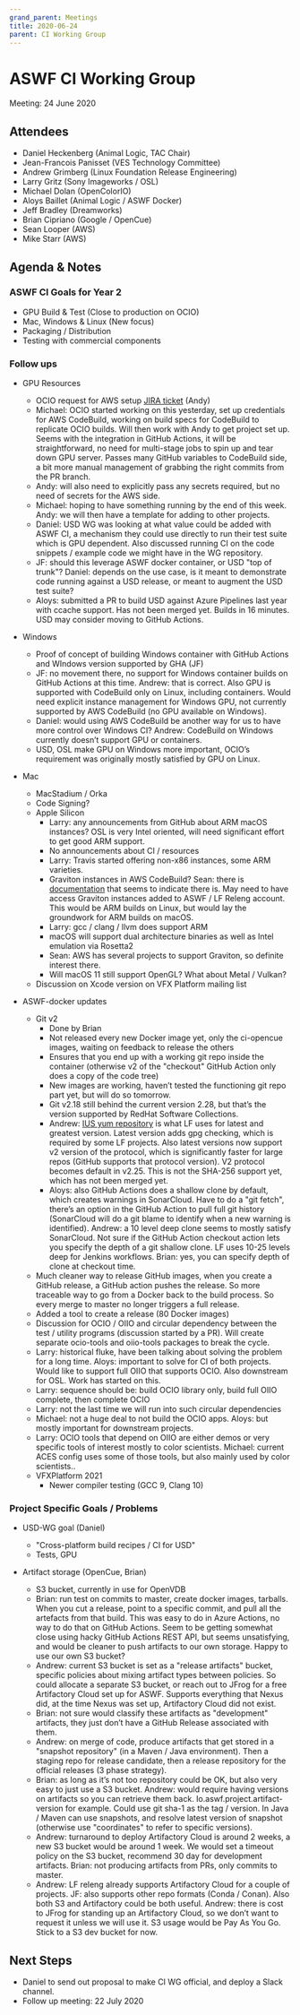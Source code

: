 ```yaml
---
grand_parent: Meetings
title: 2020-06-24
parent: CI Working Group
---
```

# **ASWF CI Working Group**

Meeting:   24 June 2020

## Attendees

* Daniel Heckenberg (Animal Logic, TAC Chair)
* Jean-Francois Panisset (VES Technology Committee)
* Andrew Grimberg (Linux Foundation Release Engineering)
* Larry Gritz (Sony Imageworks / OSL)
* Michael Dolan (OpenColorIO)
* Aloys Baillet (Animal Logic / ASWF Docker)
* Jeff Bradley (Dreamworks)
* Brian Cipriano (Google / OpenCue)
* Sean Looper (AWS)
* Mike Starr (AWS)

## Agenda & Notes

### ASWF CI Goals for Year 2

* GPU Build & Test  (Close to production on OCIO)
* Mac, Windows & Linux (New focus)
* Packaging / Distribution 
* Testing with commercial components

### Follow ups

* GPU Resources
    * OCIO request for AWS setup [JIRA ticket](https://jira.linuxfoundation.org/servicedesk/customer/portal/2/IT-19573) (Andy)
    * Michael: OCIO started working on this yesterday, set up credentials for AWS CodeBuild, working on build specs for CodeBuild to replicate OCIO builds. Will then work with Andy to get project set up. Seems with the integration in GitHub Actions, it will be straightforward, no need for multi-stage jobs to spin up and tear down GPU server. Passes many GitHub variables to CodeBuild side, a bit more manual management of grabbing the right commits from the PR branch.
    * Andy: will also need to explicitly pass any secrets required, but no need of secrets for the AWS side.
    * Michael: hoping to have something running by the end of this week. Andy: we will then have a template for adding to other projects.
    * Daniel: USD WG was looking at what value could be added with ASWF CI, a mechanism they could use directly to run their test suite which is GPU dependent. Also discussed running CI on the code snippets / example code we might have in the WG repository.
    * JF: should this leverage ASWF docker container, or USD "top of trunk"? Daniel: depends on the use case, is it meant to demonstrate code running against a USD release, or meant to augment the USD test suite?
    * Aloys: submitted a PR to build USD against Azure Pipelines last year with ccache support. Has not been merged yet. Builds in 16 minutes. USD may consider moving to GitHub Actions.

* Windows
    * Proof of concept of building Windows container with GitHub Actions and WIndows version supported by GHA (JF)
    * JF: no movement there, no support for Windows container builds on GitHub Actions at this time. Andrew: that is correct. Also GPU is supported with CodeBuild only on Linux, including containers. Would need explicit instance management for Windows GPU, not currently supported by AWS CodeBuild (no GPU available on Windows).
    * Daniel: would using AWS CodeBuild be another way for us to have more control over Windows CI? Andrew: CodeBuild on Windows currently doesn’t support GPU or containers.
    * USD, OSL make GPU on Windows more important, OCIO’s requirement was originally mostly satisfied by GPU on Linux.

* Mac
    * MacStadium / Orka
    * Code Signing?
    * Apple Silicon
        * Larry: any announcements from GitHub about ARM macOS instances? OSL is very Intel oriented, will need significant effort to get good ARM support.
        * No announcements about CI / resources
        * Larry: Travis started offering non-x86 instances, some ARM varieties.
        * Graviton instances in AWS CodeBuild? Sean: there is [documentation](https://aws.amazon.com/about-aws/whats-new/2019/11/aws-codebuild-adds-support-for-arm--gpu--and-x-large-compute-typ/) that seems to indicate there is. May need to have access Graviton instances added to ASWF / LF Releng account. This would be ARM builds on Linux, but would lay the groundwork for ARM builds on macOS.
        * Larry: gcc / clang / llvm does support ARM
        * macOS will support dual architecture binaries as well as Intel emulation via Rosetta2
        * Sean: AWS has several projects to support Graviton, so definite interest there.
        * Will macOS 11 still support OpenGL? What about Metal / Vulkan?
    * Discussion on Xcode version on VFX Platform mailing list

* ASWF-docker updates
    * Git v2
        * Done by Brian
        * Not released every new Docker image yet, only the ci-opencue images, waiting on feedback to release the others
        * Ensures that you end up with a working git repo inside the container (otherwise v2 of the "checkout" GitHub Action only does a copy of the code tree)
        * New images are working, haven’t tested the functioning git repo part yet, but will do so tomorrow.
        * Git v2.18 still behind the current version 2.28, but that’s the version supported by RedHat Software Collections.
        * Andrew: [IUS yum repository](https://ius.io/) is what LF uses for latest and greatest version. Latest version adds gpg checking, which is required by some LF projects. Also latest versions now support v2 version of the protocol, which is significantly faster for large repos (GitHub supports that protocol version). V2 protocol becomes default in v2.25. This is not the SHA-256 support yet, which has not been merged yet.
        * Aloys: also GitHub Actions does a shallow clone by default, which creates warnings in SonarCloud. Have to do a "git fetch", there’s an option in the GitHub Action to pull full git history (SonarCloud will do a git blame to identify when a new warning is identified). Andrew: a 10 level deep clone seems to mostly satisfy SonarCloud. Not sure if the GitHub Action checkout action lets you specify the depth of a git shallow clone. LF uses 10-25 levels deep for Jenkins workflows. Brian: yes, you can specify depth of clone at checkout time.
    * Much cleaner way to release GitHub images, when you create a GitHub release, a GitHub action pushes the release. So more traceable way to go from a Docker back to the build process. So every merge to master no longer triggers a full release.
    * Added a tool to create a release (80 Docker images)
    * Discussion for OCIO / OIIO and circular dependency between the test / utility programs (discussion started by a PR). Will create separate ocio-tools and oiio-tools packages to break the cycle.
    * Larry: historical fluke, have been talking about solving the problem for a long time. Aloys: important to solve for CI of both projects. Would like to support full OIIO that supports OCIO. Also downstream for OSL. Work has started on this.
    * Larry: sequence should be: build OCIO library only, build full OIIO complete, then complete OCIO
    * Larry: not the last time we will run into such circular dependencies
    * Michael: not a huge deal to not build the OCIO apps. Aloys: but mostly important for downstream projects.
    * Larry: OCIO tools that depend on OIIO are either demos or very specific tools of interest mostly to color scientists. Michael: current ACES config uses some of those tools, but also mainly used by color scientists..
    * VFXPlatform 2021
        * Newer compiler testing (GCC 9, Clang 10)

### Project Specific Goals / Problems

* USD-WG goal (Daniel)
    * "Cross-platform build recipes / CI for USD"
    * Tests, GPU

* Artifact storage (OpenCue, Brian)
    * S3 bucket, currently in use for OpenVDB
    * Brian: run test on commits to master, create docker images, tarballs. When you cut a release, point to a specific commit, and pull all the artefacts from that build. This was easy to do in Azure Actions, no way to do that on GitHub Actions. Seem to be getting somewhat close using hacky GitHub Actions REST API, but seems unsatisfying, and would be cleaner to push artifacts to our own storage. Happy to use our own S3 bucket?
    * Andrew: current S3 bucket is set as a "release artifacts" bucket, specific policies about mixing artifact types between policies. So could allocate a separate S3 bucket, or reach out to JFrog for a free Artifactory Cloud set up for ASWF. Supports everything that Nexus did, at the time Nexus was set up, Artifactory Cloud did not exist.
    * Brian: not sure would classify these artifacts as "development" artifacts, they just don’t have a GitHub Release associated with them.
    * Andrew: on merge of code, produce artifacts that get stored in a "snapshot repository" (in a Maven / Java environment). Then a staging repo for release candidate, then a release repository for the official releases (3 phase strategy).
    * Brian: as long as it’s not too repository could be OK, but also very easy to just use a S3 bucket. Andrew: would require having versions on artifacts so you can retrieve them back. Io.aswf.project.artifact-version for example. Could use git sha-1 as the tag / version. In Java / Maven can use snapshots, and resolve latest version of snapshot (otherwise use "coordinates" to refer to specific versions).
    * Andrew: turnaround to deploy Artifactory Cloud is around 2 weeks, a new S3 bucket would be around 1 week. We would set a timeout policy on the S3 bucket, recommend 30 day for development artifacts. Brian: not producing artifacts from PRs, only commits to master. 
    * Andrew: LF releng already supports Artifactory Cloud for a couple of projects. JF: also supports other repo formats (Conda / Conan). Also both S3 and Artifactory could be both useful. Andrew: there is cost to JFrog for standing up an Artifactory Cloud, so we don’t want to request it unless we will use it. S3 usage would be Pay As You Go. Stick to a S3 dev bucket for now.

## Next Steps

* Daniel to send out proposal to make CI WG official, and deploy a Slack channel.
* Follow up meeting: 22 July 2020

